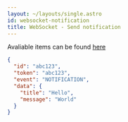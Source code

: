 ```yaml
---
layout: ~/layouts/single.astro
id: websocket-notification
title: WebSocket - Send notification
---
```


Avaliable items can be found [here](https://github.com/timmo001/system-bridge-models/blob/master/systembridgemodels/notification.py)

```json
{
  "id": "abc123",
  "token": "abc123",
  "event": "NOTIFICATION",
  "data": {
    "title": "Hello",
    "message": "World"
  }
}
```
